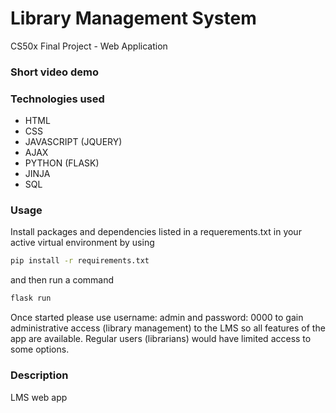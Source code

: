 # Library Management System
CS50x Final Project - Web Application
<br>

### Short video demo

### Technologies used
- HTML  
- CSS  
- JAVASCRIPT (JQUERY)  
- AJAX  
- PYTHON (FLASK)  
- JINJA
- SQL

### Usage
Install packages and dependencies listed in a requerements.txt in your active virtual environment by using 
```bash 
pip install -r requirements.txt
``` 
and then run a command 
```bash
flask run
```
Once started please use username: admin and password: 0000 to gain administrative access (library management) to the LMS so all features of the app are available. Regular users (librarians) would have limited access to some options.

### Description
LMS web app 
